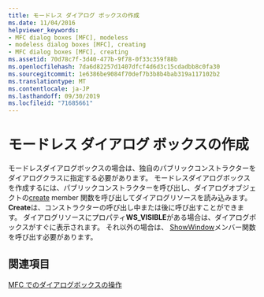 ```yaml
---
title: モードレス ダイアログ ボックスの作成
ms.date: 11/04/2016
helpviewer_keywords:
- MFC dialog boxes [MFC], modeless
- modeless dialog boxes [MFC], creating
- MFC dialog boxes [MFC], creating
ms.assetid: 70d78c7f-3d40-477b-9f78-0f33c359f88b
ms.openlocfilehash: 7da6d82257d1407dfcf4d6d3c15cdadbb8c0fa30
ms.sourcegitcommit: 1e6386be9084f70def7b3b8b4bab319a117102b2
ms.translationtype: MT
ms.contentlocale: ja-JP
ms.lasthandoff: 09/30/2019
ms.locfileid: "71685661"
---
```

# <a name="creating-modeless-dialog-boxes"></a>モードレス ダイアログ ボックスの作成

モードレスダイアログボックスの場合は、独自のパブリックコンストラクターをダイアログクラスに指定する必要があります。 モードレスダイアログボックスを作成するには、パブリックコンストラクターを呼び出し、ダイアログオブジェクトの[create](../mfc/reference/cdialog-class.md#create) member 関数を呼び出してダイアログリソースを読み込みます。 **Create**は、コンストラクターの呼び出し中または後に呼び出すことができます。 ダイアログリソースにプロパティ**WS_VISIBLE**がある場合は、ダイアログボックスがすぐに表示されます。 それ以外の場合は、 [ShowWindow](../mfc/reference/cwnd-class.md#showwindow)メンバー関数を呼び出す必要があります。

## <a name="see-also"></a>関連項目

[MFC でのダイアログボックスの操作](../mfc/life-cycle-of-a-dialog-box.md)
